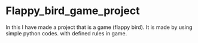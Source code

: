 # Flappy_bird_game_project
In this I have made a project that is a game (flappy bird).
It is made by using simple python codes.
with defined rules in game.
